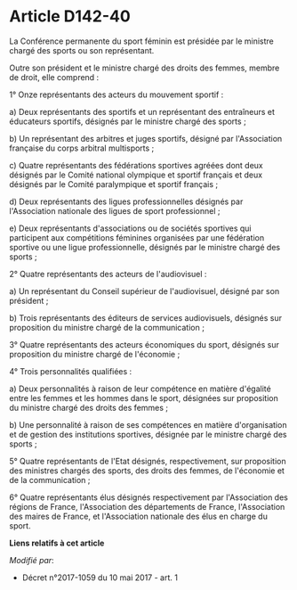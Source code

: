 # Article D142-40

La Conférence permanente du sport féminin est présidée par le ministre chargé des sports ou son représentant.

Outre son président et le ministre chargé des droits des femmes, membre de droit, elle comprend :

1° Onze représentants des acteurs du mouvement sportif :

a) Deux représentants des sportifs et un représentant des entraîneurs et éducateurs sportifs, désignés par le ministre chargé
des sports ;

b) Un représentant des arbitres et juges sportifs, désigné par l'Association française du corps arbitral multisports ;

c) Quatre représentants des fédérations sportives agréées dont deux désignés par le Comité national olympique et sportif
français et deux désignés par le Comité paralympique et sportif français ;

d) Deux représentants des ligues professionnelles désignés par l'Association nationale des ligues de sport professionnel ;

e) Deux représentants d'associations ou de sociétés sportives qui participent aux compétitions féminines organisées par une
fédération sportive ou une ligue professionnelle, désignés par le ministre chargé des sports ;

2° Quatre représentants des acteurs de l'audiovisuel :

a) Un représentant du Conseil supérieur de l'audiovisuel, désigné par son président ;

b) Trois représentants des éditeurs de services audiovisuels, désignés sur proposition du ministre chargé de la
communication ;

3° Quatre représentants des acteurs économiques du sport, désignés sur proposition du ministre chargé de l'économie ;

4° Trois personnalités qualifiées :

a) Deux personnalités à raison de leur compétence en matière d'égalité entre les femmes et les hommes dans le sport,
désignées sur proposition du ministre chargé des droits des femmes ;

b) Une personnalité à raison de ses compétences en matière d'organisation et de gestion des institutions sportives, désignée
par le ministre chargé des sports ;

5° Quatre représentants de l'Etat désignés, respectivement, sur proposition des ministres chargés des sports, des droits des
femmes, de l'économie et de la communication ;

6° Quatre représentants élus désignés respectivement par l'Association des régions de France, l'Association des départements
de France, l'Association des maires de France, et l'Association nationale des élus en charge du sport.

**Liens relatifs à cet article**

_Modifié par_:

  - Décret n°2017-1059 du 10 mai 2017 - art. 1
